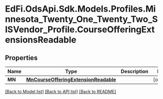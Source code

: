 # EdFi.OdsApi.Sdk.Models.Profiles.Minnesota_Twenty_One_Twenty_Two_SISVendor_Profile.CourseOfferingExtensionsReadable
## Properties

Name | Type | Description | Notes
------------ | ------------- | ------------- | -------------
**MN** | [**MnCourseOfferingExtensionReadable**](MnCourseOfferingExtensionReadable.md) |  | [optional] 

[[Back to Model list]](../README.md#documentation-for-models) [[Back to API list]](../README.md#documentation-for-api-endpoints) [[Back to README]](../README.md)

